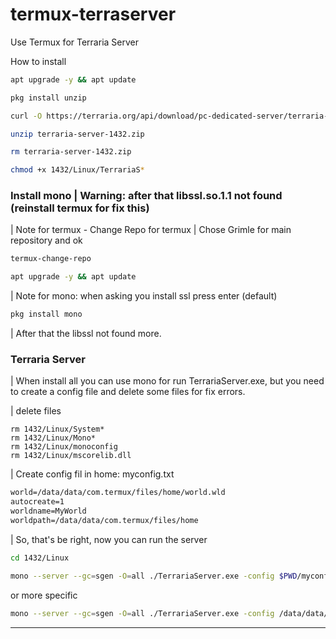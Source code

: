 # termux-terraserver
Use Termux for Terraria Server

How to install

```bash
apt upgrade -y && apt update
```
```bash
pkg install unzip
```
```bash
curl -O https://terraria.org/api/download/pc-dedicated-server/terraria-server-1432.zip
```
```bash
unzip terraria-server-1432.zip
```
```bash
rm terraria-server-1432.zip
```
```bash
chmod +x 1432/Linux/TerrariaS*
```

### Install mono | Warning: after that libssl.so.1.1 not found (reinstall termux for fix this)

| Note for termux - Change Repo for termux
| Chose Grimle for main repository and ok
```bash
termux-change-repo
```

```bash
apt upgrade -y && apt update
```

| Note for mono: when asking you install ssl press enter (default)
```bash
pkg install mono
```

| After that the libssl not found more.

### Terraria Server

| When install all you can use mono for run TerrariaServer.exe, but you need to create a config file and delete some files for fix errors.

| delete files
```
rm 1432/Linux/System*
rm 1432/Linux/Mono*
rm 1432/Linux/monoconfig
rm 1432/Linux/mscorelib.dll
```

| Create config fil in home: myconfig.txt
```html
world=/data/data/com.termux/files/home/world.wld
autocreate=1
worldname=MyWorld
worldpath=/data/data/com.termux/files/home
```

| So, that's be right, now you can run the server
```bash
cd 1432/Linux
```
```bash
mono --server --gc=sgen -O=all ./TerrariaServer.exe -config $PWD/myconfig.txt
```
or more specific
```bash
mono --server --gc=sgen -O=all ./TerrariaServer.exe -config /data/data/com.termux/files/home/myconfig.txt
```

-----------
